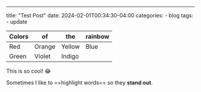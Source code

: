 ---
title: "Test Post"
date: 2024-02-01T00:34:30-04:00
categories:
	- blog
tags:
	- update

| **Colors** | **of** | **the** | **rainbow** |
| ---------- | ------ | ------- | ----------- |
|    Red     | Orange | Yellow  |    Blue     |
|   Green    | Violet | Indigo  |             |


This is so cool! :joy:

Sometimes I like to ==highlight words== so they **stand out**.

